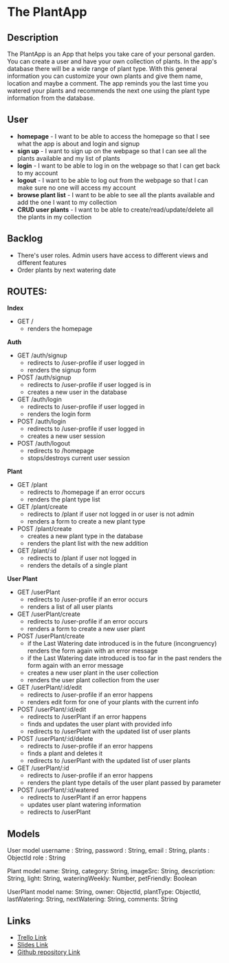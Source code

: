 # The PlantApp

## Description

The PlantApp is an App that helps you take care of your personal garden. You can create a user and have your own collection of plants. In the app's database there will be a wide range of plant type. With this general information you can customize your own plants and give them name, location and maybe a comment. The app reminds you the last time you watered your plants and recommends the next one using the plant type information from the database.

## User

- **homepage** - I want to be able to access the homepage so that I see what the app is about and login and signup
- **sign up** - I want to sign up on the webpage so that I can see all the plants available and my list of plants
- **login** - I want to be able to log in on the webpage so that I can get back to my account
- **logout** - I want to be able to log out from the webpage so that I can make sure no one will access my account
- **browse plant list** - I want to be able to see all the plants available and add the one I want to my collection
- **CRUD user plants** - I want to be able to create/read/update/delete all the plants in my collection


## Backlog

- There's user roles. Admin users have access to different views and different features
- Order plants by next watering date

## ROUTES:
**Index**
- GET / 
    - renders the homepage 

**Auth**
- GET /auth/signup
    - redirects to /user-profile if user logged in
    - renders the signup form 
- POST /auth/signup
    - redirects to /user-profile if user logged is in
    - creates a new user in the database
- GET /auth/login
    - redirects to /user-profile if user logged in
    - renders the login form 
- POST /auth/login
    - redirects to /user-profile if user logged in
    - creates a new user session 
- POST /auth/logout 
    - redirects to /homepage 
    - stops/destroys current user session

**Plant**
- GET /plant
    - redirects to /homepage if an error occurs
    - renders the plant type list
- GET /plant/create
    - redirects to /plant if user not logged in or user is not admin
    - renders a form to create a new plant type
- POST /plant/create
    - creates a new plant type in the database
    - renders the plant list with the new addition
- GET /plant/:id
    - redirects to /plant if user not logged in
    - renders the details of a single plant

**User Plant**
- GET /userPlant
    - redirects to /user-profile if an error occurs
    - renders a list of all user plants
- GET /userPlant/create
    - redirects to /user-profile if an error occurs
    - renders a form to create a new user plant 
- POST /userPlant/create
    - if the Last Watering date introduced is in the future (incongruency) renders the form again with an error message
    - if the Last Watering date introduced is too far in the past renders the form again with an error message
    - creates a new user plant in the user collection
    - renders the user plant collection from the user
- GET /userPlant/:id/edit
    - redirects to /user-profile if an error happens
    - renders edit form for one of your plants with the current info
- POST /userPlant/:id/edit
    - redirects to /userPlant if an error happens
    - finds and updates the user plant with provided info
    - redirects to /userPlant with the updated list of user plants
- POST /userPlant/:id/delete
    - redirects to /user-profile if an error happens
    - finds a plant and deletes it 
    - redirects to /userPlant with the updated list of user plants
- GET /userPlant/:id
    - redirects to /user-profile if an error happens
    - renders the plant type details of the user plant passed by parameter
- POST /userPlant/:id/watered
    - redirects to /userPlant if an error happens
    - updates user plant watering information 
    - redirects to /userPlant


## Models
User model
    username : String,
    password : String,
    email : String,
    plants : ObjectId<UserPlant>
    role : String

Plant model
    name: String,
    category: String,
    imageSrc: String,
    description: String,
    light: String,
    wateringWeekly: Number,
    petFriendly: Boolean

UserPlant model
    name: String,
    owner: ObjectId<User>,
    plantType: ObjectId<Plant>,
    lastWatering: String,
    nextWatering: String,
    comments: String

    
## Links

- [Trello Link](https://trello.com/b/ITGWOM0Q/backend-project)
- [Slides Link]()
- [Github repository Link](https://github.com/estebanba/ironhack-backend-project)

